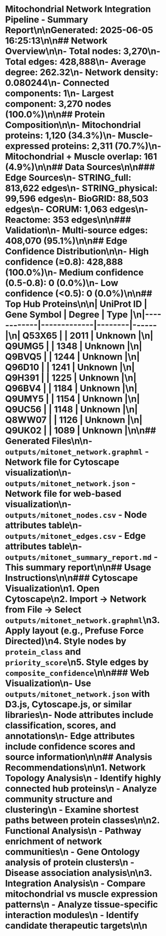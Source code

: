 # Mitochondrial Network Integration Pipeline - Summary Report\n\n**Generated:** 2025-06-05 16:25:13\n\n## Network Overview\n\n- **Total nodes:** 3,270\n- **Total edges:** 428,888\n- **Average degree:** 262.32\n- **Network density:** 0.080244\n- **Connected components:** 1\n- **Largest component:** 3,270 nodes (100.0%)\n\n## Protein Composition\n\n- **Mitochondrial proteins:** 1,120 (34.3%)\n- **Muscle-expressed proteins:** 2,311 (70.7%)\n- **Mitochondrial + Muscle overlap:** 161 (4.9%)\n\n## Data Sources\n\n### Edge Sources\n- **STRING_full:** 813,622 edges\n- **STRING_physical:** 99,596 edges\n- **BioGRID:** 88,503 edges\n- **CORUM:** 1,063 edges\n- **Reactome:** 353 edges\n\n### Validation\n- **Multi-source edges:** 408,070 (95.1%)\n\n## Edge Confidence Distribution\n\n- **High confidence (≥0.8):** 428,888 (100.0%)\n- **Medium confidence (0.5-0.8):** 0 (0.0%)\n- **Low confidence (<0.5):** 0 (0.0%)\n\n## Top Hub Proteins\n\n| UniProt ID | Gene Symbol | Degree | Type |\n|------------|-------------|--------|------|\n| Q53X65 |  | 2011 | Unknown |\n| Q9UMG5 |  | 1348 | Unknown |\n| Q9BVQ5 |  | 1244 | Unknown |\n| Q96D10 |  | 1241 | Unknown |\n| Q9H391 |  | 1225 | Unknown |\n| Q96BV4 |  | 1184 | Unknown |\n| Q9UMY5 |  | 1154 | Unknown |\n| Q9UC56 |  | 1148 | Unknown |\n| Q8WW07 |  | 1126 | Unknown |\n| Q9UK02 |  | 1089 | Unknown |\n\n## Generated Files\n\n- `outputs/mitonet_network.graphml` - Network file for Cytoscape visualization\n- `outputs/mitonet_network.json` - Network file for web-based visualization\n- `outputs/mitonet_nodes.csv` - Node attributes table\n- `outputs/mitonet_edges.csv` - Edge attributes table\n- `outputs/mitonet_summary_report.md` - This summary report\n\n## Usage Instructions\n\n### Cytoscape Visualization\n1. Open Cytoscape\n2. Import → Network from File → Select `outputs/mitonet_network.graphml`\n3. Apply layout (e.g., Prefuse Force Directed)\n4. Style nodes by `protein_class` and `priority_score`\n5. Style edges by `composite_confidence`\n\n### Web Visualization\n- Use `outputs/mitonet_network.json` with D3.js, Cytoscape.js, or similar libraries\n- Node attributes include classification, scores, and annotations\n- Edge attributes include confidence scores and source information\n\n## Analysis Recommendations\n\n1. **Network Topology Analysis**\n   - Identify highly connected hub proteins\n   - Analyze community structure and clustering\n   - Examine shortest paths between protein classes\n\n2. **Functional Analysis**\n   - Pathway enrichment of network communities\n   - Gene Ontology analysis of protein clusters\n   - Disease association analysis\n\n3. **Integration Analysis**\n   - Compare mitochondrial vs muscle expression patterns\n   - Analyze tissue-specific interaction modules\n   - Identify candidate therapeutic targets\n\n